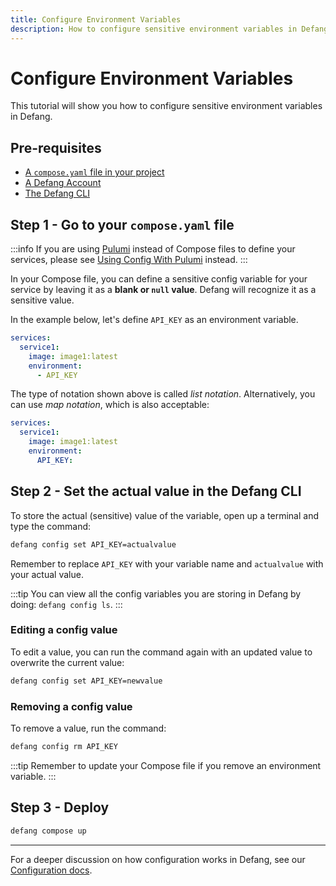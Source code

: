 ```yaml
---
title: Configure Environment Variables
description: How to configure sensitive environment variables in Defang.
---
```


# Configure Environment Variables


This tutorial will show you how to configure sensitive environment variables in Defang.

## Pre-requisites
* [A `compose.yaml` file in your project](https://docs.docker.com/compose/gettingstarted/)
* [A Defang Account](/docs/concepts/authentication)
* [The Defang CLI](/docs/intro/getting-started#install-the-defang-cli)

## Step 1 - Go to your `compose.yaml` file
:::info
If you are using [Pulumi](/docs/concepts/pulumi) instead of Compose files to define your services, please see [Using Config With Pulumi](/docs/concepts/configuration#using-config-with-pulumi) instead.
:::

In your Compose file, you can define a sensitive config variable for your service by leaving it as a **blank or `null` value**. Defang will recognize it as a sensitive value.

In the example below, let's define `API_KEY` as an environment variable.

```yaml
services:
  service1:
    image: image1:latest
    environment:
      - API_KEY
```

The type of notation shown above is called *list notation*. Alternatively, you can use *map notation*, which is also acceptable:
```yaml
services:
  service1:
    image: image1:latest
    environment:
      API_KEY:
```

## Step 2 - Set the actual value in the Defang CLI
To store the actual (sensitive) value of the variable, open up a terminal and type the command:
```bash
defang config set API_KEY=actualvalue
```
Remember to replace `API_KEY` with your variable name and `actualvalue` with your actual value.

:::tip
You can view all the config variables you are storing in Defang by doing: `defang config ls`.
:::

### Editing a config value
To edit a value, you can run the command again with an updated value to overwrite the current value:
```bash
defang config set API_KEY=newvalue
```

### Removing a config value
To remove a value, run the command:
```bash
defang config rm API_KEY
```
:::tip
Remember to update your Compose file if you remove an environment variable.
:::

## Step 3 - Deploy
```bash
defang compose up
```

---
For a deeper discussion on how configuration works in Defang, see our [Configuration docs](/docs/concepts/configuration).
